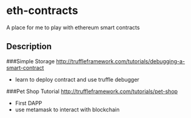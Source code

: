 # eth-contracts
A place for me to play with ethereum smart contracts

Description
---

###Simple Storage
http://truffleframework.com/tutorials/debugging-a-smart-contract
* learn to deploy contract and use truffle debugger

###Pet Shop Tutorial
http://truffleframework.com/tutorials/pet-shop
* First DAPP
* use metamask to interact with blockchain